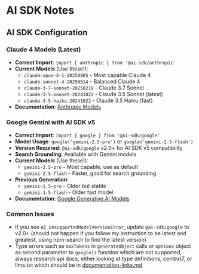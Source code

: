 # AI SDK Notes

## AI SDK Configuration

### Claude 4 Models (Latest)
- **Correct Import**: `import { anthropic } from '@ai-sdk/anthropic'`
- **Current Models** (Use these!):
  - `claude-opus-4-1-20250805` - Most capable Claude 4
  - `claude-sonnet-4-20250514` - Balanced Claude 4
  - `claude-3-7-sonnet-20250219` - Claude 3.7 Sonnet
  - `claude-3-5-sonnet-20241022` - Claude 3.5 Sonnet (latest)
  - `claude-3-5-haiku-20241022` - Claude 3.5 Haiku (fast)
- **Documentation**: [Anthropic Models](https://docs.anthropic.com/en/docs/about-claude/models)

### Google Gemini with AI SDK v5
- **Correct Import**: `import { google } from '@ai-sdk/google'`
- **Model Usage**: `google('gemini-2.5-pro')` or `google('gemini-2.5-flash')`
- **Version Required**: `@ai-sdk/google` v2.0+ for AI SDK v5 compatibility
- **Search Grounding**: Available with Gemini models
- **Current Models** (Use these!):
  - `gemini-2.5-pro` - Most capable, use as default
  - `gemini-2.5-flash` - Faster, good for search grounding
- **Previous Generation**:
  - `gemini-1.5-pro` - Older but stable
  - `gemini-1.5-flash` - Older fast model
- **Documentation**: [Google Generative AI Models](https://ai.google.dev/gemini-api/docs/models/)

### Common Issues
- If you see `AI_UnsupportedModelVersionError`, update `@ai-sdk/google` to v2.0+ (should not happen if you follow my instruction to be latest and greatest, using npm-search to find the latest version)
- Type errors such as `maxTokens` in `generateObject` calls or `options` object as second parameter to `google()` function which are not supported, always research api docs, either looking at type definitions, context7, or llms.txt which should be in [documentation-links.md](./documentation-links.md)